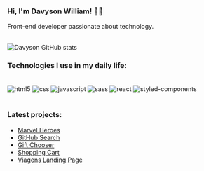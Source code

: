 ### Hi, I'm Davyson William! 🙋‍♂️ <br/>

Front-end developer passionate about technology. <br/><br/>

![Davyson GitHub stats](https://github-readme-stats.vercel.app/api?username=davysonwss&show_icons=true&theme=dracula)<br/>

### Technologies I use in my daily life:

<div style="display: inline_block"><br/>
  <img align="center" alt="html5" src="https://img.shields.io/badge/html5-%23E34F26.svg?style=for-the-badge&logo=html5&logoColor=white"/>
  <img align="center" alt="css" src="https://img.shields.io/badge/CSS-239120?&style=for-the-badge&logo=css3&logoColor=white"/>
  <img align="center" alt="javascript" src="https://img.shields.io/badge/javascript-%23323330.svg?style=for-the-badge&logo=javascript&logoColor=%23F7DF1E"/>
  <img align="center" alt="sass" src="https://img.shields.io/badge/SASS-hotpink.svg?style=for-the-badge&logo=SASS&logoColor=white"/>
  <img align="center" alt="react" src="https://img.shields.io/badge/react-%2320232a.svg?style=for-the-badge&logo=react&logoColor=%2361DAFB"/>
  <img align="center" alt="styled-components" src="https://img.shields.io/badge/styled--components-DB7093?style=for-the-badge&logo=styled-    components&logoColor=white"/>
  
</div><br/>

### Latest projects:

- [Marvel Heroes](https://github.com/davysonwss/marvel-heroes)
- [GitHub Search](https://github.com/davysonwss/github-search)
- [Gift Chooser](https://github.com/davysonwss/gift-chooser)
- [Shopping Cart](https://github.com/davysonwss/shopping-cart)
- [Viagens Landing Page](https://github.com/davysonwss/viagens-landing-page)
